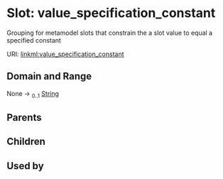 
# Slot: value_specification_constant


Grouping for metamodel slots that constrain the a slot value to equal a specified constant

URI: [linkml:value_specification_constant](https://w3id.org/linkml/value_specification_constant)


## Domain and Range

None &#8594;  <sub>0..1</sub> [String](String.md)

## Parents


## Children


## Used by


